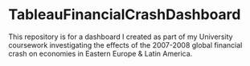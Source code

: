 # TableauFinancialCrashDashboard
This repository is for a dashboard I created as part of my University coursework investigating the effects of the 2007-2008 global financial crash on economies in Eastern Europe &amp; Latin America.

